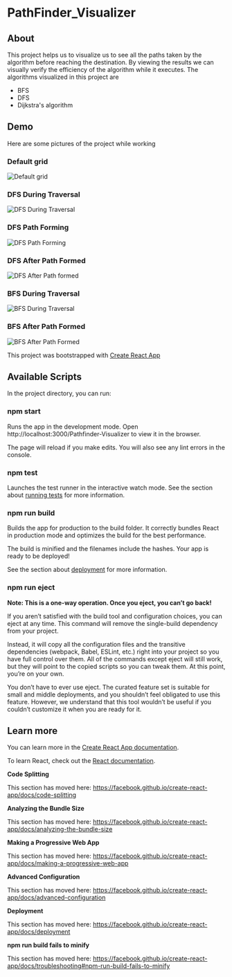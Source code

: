 
# PathFinder_Visualizer

## About
This project helps us to visualize us to see all the paths taken by the algorithm before reaching the destination. By viewing the results we can visually verify the efficiency of the algorithm while it executes. The algorithms visualized in this project are

- BFS
- DFS
- Dijkstra's algorithm
## Demo

Here are some pictures of the project while working

### Default grid


![Default grid](https://github.com/Kodimgariprashu/PathFinder-Visualizer/assets/103557556/7ed075d7-a80b-40d2-aced-fd65c2a31859)

### DFS During Traversal

![DFS During Traversal](https://github.com/Kodimgariprashu/PathFinder-Visualizer/assets/103557556/8c395915-41b4-4f1f-8ea6-d8e77b185547)

### DFS Path Forming


![DFS Path Forming](https://github.com/Kodimgariprashu/PathFinder-Visualizer/assets/103557556/58a53863-627a-456e-856c-688afc4729ef)

### DFS After Path Formed

![DFS After Path formed](https://github.com/Kodimgariprashu/PathFinder-Visualizer/assets/103557556/e35fae91-52f0-4d9c-95de-fda669408307)

### BFS During Traversal

![BFS During Traversal](https://github.com/Kodimgariprashu/PathFinder-Visualizer/assets/103557556/47c62d3c-f63d-426e-89e6-a2f37d10f3e1)

### BFS After Path Formed

![BFS After Path Formed](https://github.com/Kodimgariprashu/PathFinder-Visualizer/assets/103557556/4b0ac56a-4e95-41a9-b5a0-5a90bdc32661)



This project was bootstrapped with [Create React App](https://github.com/facebook/create-react-app)

## Available Scripts

In the project directory, you can run:

### **npm start**

Runs the app in the development mode.
Open http://localhost:3000/Pathfinder-Visualizer to view it in the browser.

The page will reload if you make edits.
You will also see any lint errors in the console.

### **npm test**

Launches the test runner in the interactive watch mode.
See the section about [running tests](https://create-react-app.dev/docs/running-tests/) for more information.

### **npm run build**

Builds the app for production to the build folder.
It correctly bundles React in production mode and optimizes the build for the best performance.

The build is minified and the filenames include the hashes.
Your app is ready to be deployed!

See the section about [deployment](https://create-react-app.dev/docs/deployment/) for more information.

### **npm run eject**

**Note: This is a one-way operation. Once you eject, you can’t go back!**

If you aren’t satisfied with the build tool and configuration choices, you can eject at any time. This command will remove the single-build dependency from your project.

Instead, it will copy all the configuration files and the transitive dependencies (webpack, Babel, ESLint, etc.) right into your project so you have full control over them. All of the commands except eject will still work, but they will point to the copied scripts so you can tweak them. At this point, you’re on your own.

You don’t have to ever use eject. The curated feature set is suitable for small and middle deployments, and you shouldn’t feel obligated to use this feature. However, we understand that this tool wouldn’t be useful if you couldn’t customize it when you are ready for it.

## Learn more

You can learn more in the [Create React App documentation](https://create-react-app.dev/docs/getting-started/).

To learn React, check out the [React documentation](https://react.dev/).

**Code Splitting**

This section has moved here: https://facebook.github.io/create-react-app/docs/code-splitting

**Analyzing the Bundle Size**

This section has moved here: https://facebook.github.io/create-react-app/docs/analyzing-the-bundle-size

**Making a Progressive Web App**

This section has moved here: https://facebook.github.io/create-react-app/docs/making-a-progressive-web-app

**Advanced Configuration**

This section has moved here: https://facebook.github.io/create-react-app/docs/advanced-configuration

**Deployment**

This section has moved here: https://facebook.github.io/create-react-app/docs/deployment

**npm run build fails to minify**

This section has moved here: https://facebook.github.io/create-react-app/docs/troubleshooting#npm-run-build-fails-to-minify

